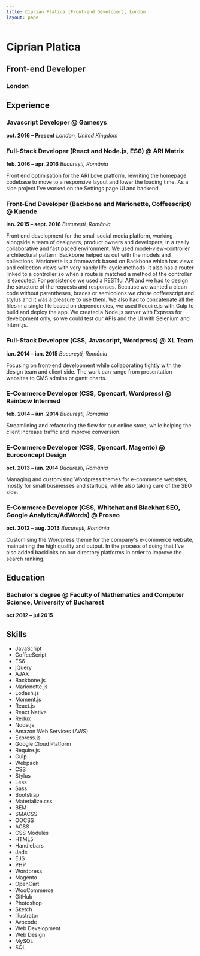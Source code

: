 ```yaml
---
title: Ciprian Platica (Front-end Developer), London
layout: page
---
```


# Ciprian Platica
## Front-end Developer
### London



## Experience

### Javascript Developer @ Gamesys
**oct. 2016 – Present**
*London, United Kingdom*

### Full-Stack Developer (React and Node.js, ES6) @ ARI Matrix
**feb. 2016 – apr. 2016**
*București, România*

Front end optimisation for the ARI Love platform, rewriting the homepage codebase to move to a responsive layout and lower the loading time. As a side project I’ve worked on the Settings page UI and backend.

### Front-End Developer (Backbone and Marionette, Coffeescript) @ Kuende
**ian. 2015 – sept. 2016**
*București, România*

Front end development for the small social media platform, working alongside a team of designers, product owners and developers, in a really collaborative and fast paced environment.
We used model-view-controller architectural pattern. Backbone helped us out with the models and collections. Marionette is a framework based on Backbone which has views and collection views with very handy life-cycle methods. It also has a router linked to a controller so when a route is matched a method of the controller is executed. For persistence we used a RESTful API and we had to design the structure of the requests and responses. Because we wanted a clean code without parentheses, braces or semicolons we chose coffeescript and stylus and it was a pleasure to use them. We also had to concatenate all the files in a single file based on dependencies, we used Require.js with Gulp to build and deploy the app. We created a Node.js server with Express for development only, so we could test our APIs and the UI with Selenium and Intern.js.

### Full-Stack Developer (CSS, Javascript, Wordpress) @ XL Team
**iun. 2014 – ian. 2015**
*București, România*

Focusing on front-end development while collaborating tightly with the design team and client side. The work can range from presentation websites to CMS admins or gantt charts.

### E-Commerce Developer (CSS, Opencart, Wordpress) @ Rainbow Intermed
**feb. 2014 – iun. 2014**
*București, România*

Streamlining and refactoring the flow for our online store, while helping the client increase traffic and improve conversion.

### E-Commerce Developer (CSS, Opencart, Magento) @ Euroconcept Design
**oct. 2013 – iun. 2014**
*București, România*

Managing and customising Wordpress themes for e-commerce websites, mostly for small businesses and startups, while also taking care of the SEO side.

### E-Commerce Developer (CSS, Whitehat and Blackhat SEO, Google Analytics/AdWords) @ Proseo
**oct. 2012 – aug. 2013**
*București, România*

Customising the Wordpress theme for the company's e-commerce website, maintaining the high quality and output. In the process of doing that I’ve also added backlinks on our directory platforms in order to improve the search ranking.



## Education

### Bachelor's degree @ Faculty of Mathematics and Computer Science, University of Bucharest
**oct 2012 – jul 2015**



## Skills

- JavaScript
- CoffeeScript
- ES6
- jQuery
- AJAX
- Backbone.js
- Marionette.js
- Lodash.js
- Moment.js
- React.js
- React Native
- Redux
- Node.js
- Amazon Web Services (AWS)
- Express.js
- Google Cloud Platform
- Require.js
- Gulp
- Webpack
- CSS
- Stylus
- Less
- Sass
- Bootstrap
- Materialize.css
- BEM
- SMACSS
- OOCSS
- ACSS
- CSS Modules
- HTML5
- Handlebars
- Jade
- EJS
- PHP
- Wordpress
- Magento
- OpenCart
- WooCommerce
- GitHub
- Photoshop
- Sketch
- Illustrator
- Avocode
- Web Development
- Web Design
- MySQL
- SQL
